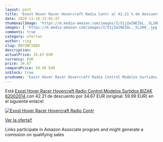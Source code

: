 ```yaml
---
layout: post
title: 'Exost Hover Racer Hovercraft Radio Contr al 42.21 % de descuento'
date: 2020-11-18 22:01:47
thumbnailImage: 'https://m.media-amazon.com/images/I/51jZwINEIbL._SL200_.jpg'
images: [ 'https://m.media-amazon.com/images/I/51jZwINEIbL._SL200_.jpg' ]
comments: true
category: ofertas
author: ring
slug: B07SWCSQ8X
description:
actualPrice: 34.67 EUR
currency: EUR
price: 34.67
comparePrice: 59.99 EUR
inStock: true
prodname: 'Exost Hover Racer Hovercraft Radio Control Modelos Surtidos  BIZAK 62002014 '
---
```


Está [Exost Hover Racer Hovercraft Radio Control Modelos Surtidos  BIZAK 62002014 ](https://www.amazon.es/dp/B07SWCSQ8X/?tag=tolees-21) con 42.21 de descuento por 34.67 EUR (original: 59.99 EUR) en el siguiente enlace!

[![Exost Hover Racer Hovercraft Radio Contr](https://m.media-amazon.com/images/I/51jZwINEIbL._SL200_.jpg)](https://www.amazon.es/dp/B07SWCSQ8X/?tag=tolees-21)

[Ver la oferta!!](https://www.amazon.es/dp/B07SWCSQ8X/?tag=tolees-21)

Links participate in Amazon Associate program and might generate a comission on qualifying sales


